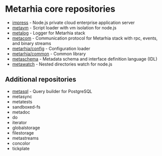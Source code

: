 # Metarhia core repositories

- [impress](https://github.com/metarhia/impress) - Node.js private cloud
  enterprise application server
- [metavm](https://github.com/metarhia/metavm) - Script loader with vm isolation
  for node.js
- [metalog](https://github.com/metarhia/metalog) - Logger for Metarhia stack
- [metacom](https://github.com/metarhia/metacom) - Communication protocol for
  Metarhia stack with rpc, events, and binary streams
- [metarhia/config](https://github.com/metarhia/config) - Configuration loader
- [metarhia/common](https://github.com/metarhia/common) - Common library
- [metaschema](https://github.com/metarhia/metaschema) - Metadata schema and
  interface definition language (IDL)
- [metawatch](https://github.com/metarhia/metawatch) - Nested directories watch
  for node.js

## Additional repositories

- [metasql](https://github.com/metarhia/metasql) - Query builder for PostgreSQL
- metasync
- metatests
- sandboxed-fs
- metadoc
- do
- iterator
- globalstorage
- filestorage
- metastreams
- concolor
- tickplate
